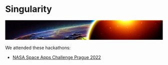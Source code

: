 # Singularity

<img src="https://raw.githubusercontent.com/team-singularity/.github/main/profile/img/title.jpg" alt="Solar Wind Cars Background">

We attended these hackathons:

* [NASA Space Apps Challenge Prague 2022](https://github.com/team-singularity/solar-wind-cars)
